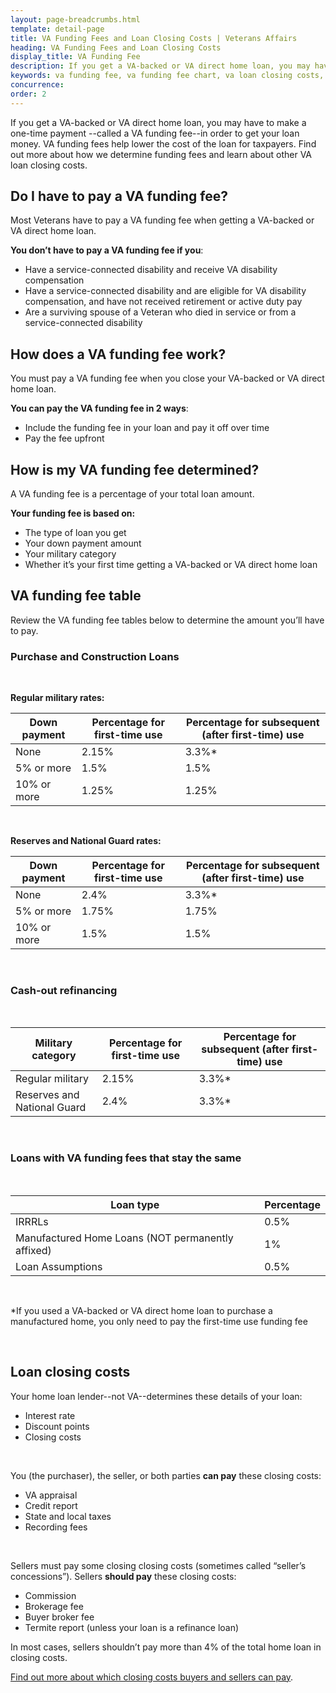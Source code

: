 ```yaml
---
layout: page-breadcrumbs.html
template: detail-page
title: VA Funding Fees and Loan Closing Costs | Veterans Affairs
heading: VA Funding Fees and Loan Closing Costs
display_title: VA Funding Fee
description: If you get a VA-backed or VA direct home loan, you may have to make a one-time payment --called a VA funding fee--in order to get your loan money. VA funding fees help lower the cost of the loan for taxpayers. Find out more about how we determine funding fees and learn about other VA loan closing costs.
keywords: va funding fee, va funding fee chart, va loan closing costs, va loan fees
concurrence:
order: 2
---
```


<div class="va-introtext">

If you get a VA-backed or VA direct home loan, you may have to make a one-time payment --called a VA funding fee--in order to get your loan money. VA funding fees help lower the cost of the loan for taxpayers. Find out more about how we determine funding fees and learn about other VA loan closing costs.

</div>

<h2>Do I have to pay a VA funding fee?</h2>

Most Veterans have to pay a VA funding fee when getting a VA-backed or VA direct home loan. 

<strong>You don’t have to pay a VA funding fee if you</strong>: 
- Have a service-connected disability and receive VA disability compensation 
- Have a service-connected disability and are eligible for VA disability compensation, and have not received retirement or active duty pay
- Are a surviving spouse of a Veteran who died in service or from a service-connected disability

<h2>How does a VA funding fee work?</h2>

You must pay a VA funding fee when you close your VA-backed or VA direct home loan. 

<strong>You can pay the VA funding fee in 2 ways</strong>: 

- Include the funding fee in your loan and pay it off over time 
- Pay the fee upfront 


<h2>How is my VA funding fee determined?</h2>

A VA funding fee is a percentage of your total loan amount. 

**Your funding fee is based on:** 

- The type of loan you get
- Your down payment amount
- Your military category
- Whether it’s your first time getting a VA-backed or VA direct home loan

<h2>VA funding fee table</h2>

Review the VA funding fee tables below to determine the amount you’ll have to pay. 

<h3>Purchase and Construction Loans</h3>

<br> 

<strong>Regular military rates:</strong>

| Down payment | Percentage for first-time use | Percentage for subsequent (after first-time) use |
| --- | --- | --- | 
| None  | 2.15%  | 3.3%* |
| 5% or more  | 1.5%  | 1.5%  |
| 10% or more  | 1.25% | 1.25% |

<br> 

<strong>Reserves and National Guard rates:</strong>

| Down payment | Percentage for first-time use | Percentage for subsequent (after first-time) use |
| --- | --- | --- | 
| None  | 2.4%  | 3.3%* |
| 5% or more  | 1.75%  | 1.75%  |
| 10% or more  | 1.5% | 1.5% |

<br>

<h3>Cash-out refinancing</h3>

<br>

| Military category | Percentage for first-time use | Percentage for subsequent (after first-time) use |
| --- | --- | --- | 
| Regular military  | 2.15%   | 3.3%* |
| Reserves and National Guard | 2.4%  | 3.3%* |

<br>

<h3>Loans with VA funding fees that stay the same</h3>

<br>

| Loan type | Percentage | 
| --- | --- | 
| IRRRLs  | 0.5%  | 
| Manufactured Home Loans (NOT permanently affixed)  | 1% |
| Loan Assumptions | 0.5% |

<br> 

\*If you used a VA-backed or VA direct home loan to purchase a manufactured home, you only need to pay the first-time use funding fee 

<br>

<h2>Loan closing costs</h2>

Your home loan lender--not VA--determines these details of your loan:

- Interest rate
- Discount points
- Closing costs

<br>

You (the purchaser), the seller, or both parties <strong>can pay</strong> these closing costs: 

- VA appraisal
- Credit report
- State and local taxes
- Recording fees

<br>

Sellers must pay some closing closing costs (sometimes called “seller’s concessions”). Sellers <strong>should pay</strong> these closing costs:

- Commission
- Brokerage fee
- Buyer broker fee
- Termite report (unless your loan is a refinance loan)

In most cases, sellers shouldn’t pay more than 4% of the total home loan in closing costs. 

[Find out more about which closing costs buyers and sellers can pay](https://www.benefits.va.gov/phoenix/pdf/rlc/closing_costs.pdf).















